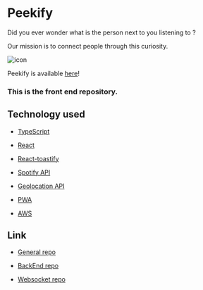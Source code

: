 # Peekify

Did you ever wonder what is the person next to you listening to ?

Our mission is to connect people through this curiosity. 

![icon](./peekify.ico)

Peekify is available [here](https://master.d3koc4k87o35ht.amplifyapp.com/)!


### This is the front end repository.


## Technology used

- [TypeScript](https://www.typescriptlang.org/)

- [React](https://reactjs.org/)

- [React-toastify](https://fkhadra.github.io/react-toastify/introduction)

- [Spotify API](https://developer.spotify.com/)

- [Geolocation API](https://developer.mozilla.org/en-US/docs/Web/API/Geolocation_API)

- [PWA](https://web.dev/progressive-web-apps/)

- [AWS](https://aws.amazon.com/amplify/?nc1=h_ls)

## Link
- [General repo](https://github.com/CC16-TeamExpresso/Main-App)

- [BackEnd repo](https://github.com/CC16-TeamExpresso/back)

- [Websocket repo](https://github.com/CC16-TeamExpresso/websocket)
